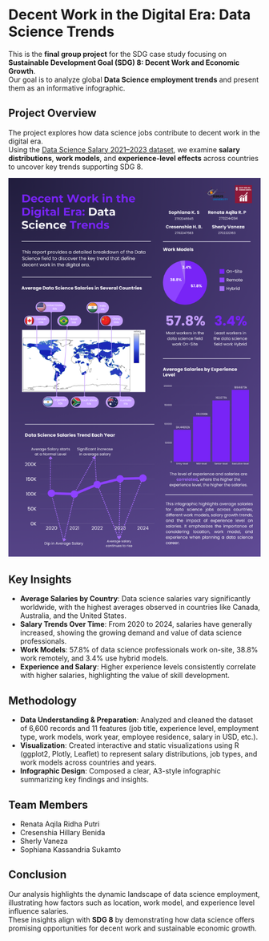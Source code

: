 # Decent Work in the Digital Era: Data Science Trends

This is the **final group project** for the SDG case study focusing on **Sustainable Development Goal (SDG) 8: Decent Work and Economic Growth**.  
Our goal is to analyze global **Data Science employment trends** and present them as an informative infographic.

## Project Overview
The project explores how data science jobs contribute to decent work in the digital era.  
Using the [Data Science Salary 2021–2023 dataset](https://www.kaggle.com/datasets/harishkumardatalab/data-science-salary-2021-to-2023), we examine **salary distributions**, **work models**, and **experience-level effects** across countries to uncover key trends supporting SDG 8.

![Infographic](Infographic.png)

## Key Insights
- **Average Salaries by Country**: Data science salaries vary significantly worldwide, with the highest averages observed in countries like Canada, Australia, and the United States.
- **Salary Trends Over Time**: From 2020 to 2024, salaries have generally increased, showing the growing demand and value of data science professionals.
- **Work Models**: 57.8% of data science professionals work on-site, 38.8% work remotely, and 3.4% use hybrid models.
- **Experience and Salary**: Higher experience levels consistently correlate with higher salaries, highlighting the value of skill development.

## Methodology
- **Data Understanding & Preparation**: Analyzed and cleaned the dataset of 6,600 records and 11 features (job title, experience level, employment type, work models, work year, employee residence, salary in USD, etc.).
- **Visualization**: Created interactive and static visualizations using R (ggplot2, Plotly, Leaflet) to represent salary distributions, job types, and work models across countries and years.
- **Infographic Design**: Composed a clear, A3-style infographic summarizing key findings and insights.

## Team Members
- Renata Aqila Ridha Putri
- Cresenshia Hillary Benida
- Sherly Vaneza
- Sophiana Kassandria Sukamto

## Conclusion
Our analysis highlights the dynamic landscape of data science employment, illustrating how factors such as location, work model, and experience level influence salaries.  
These insights align with **SDG 8** by demonstrating how data science offers promising opportunities for decent work and sustainable economic growth.
